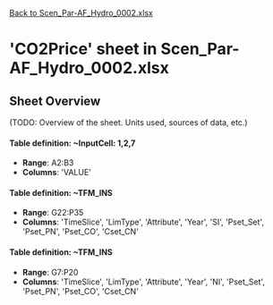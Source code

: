 [Back to Scen_Par-AF_Hydro_0002.xlsx](README.md)

# 'CO2Price' sheet in Scen_Par-AF_Hydro_0002.xlsx

## Sheet Overview

(TODO: Overview of the sheet. Units used, sources of data, etc.)

#### Table definition: ~InputCell: 1,2,7
- **Range**: A2:B3
- **Columns**: 'VALUE'

#### Table definition: ~TFM_INS
- **Range**: G22:P35
- **Columns**: 'TimeSlice', 'LimType', 'Attribute', 'Year', 'SI', 'Pset_Set', 'Pset_PN', 'Pset_CO', 'Cset_CN'

#### Table definition: ~TFM_INS
- **Range**: G7:P20
- **Columns**: 'TimeSlice', 'LimType', 'Attribute', 'Year', 'NI', 'Pset_Set', 'Pset_PN', 'Pset_CO', 'Cset_CN'

